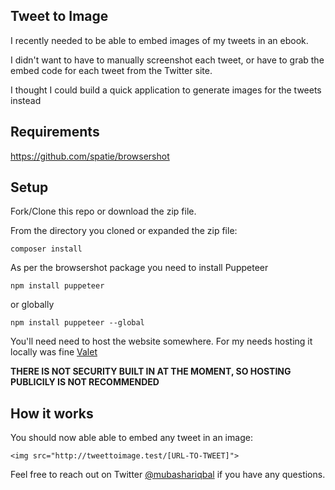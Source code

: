 
## Tweet to Image

I recently needed to be able to embed images of my tweets in an ebook.

I didn't want to have to manually screenshot each tweet, or have to grab the embed code for each tweet from the Twitter site.

I thought I could build a quick application to generate images for the tweets instead

## Requirements

https://github.com/spatie/browsershot

## Setup

Fork/Clone this repo or download the zip file.

From the directory you cloned or expanded the zip file:

```composer install```

As per the  browsershot package you need to install Puppeteer

```npm install puppeteer```

or globally

```npm install puppeteer --global```

You'll need need to host the website somewhere.  For my needs hosting it locally was fine [Valet](https://laravel.com/docs/8.x/valet)

**THERE IS NOT SECURITY BUILT IN AT THE MOMENT, SO HOSTING PUBLICILY IS NOT RECOMMENDED**


## How it works

You should now able able to embed any tweet in an image:

```
<img src="http://tweettoimage.test/[URL-TO-TWEET]">
```

Feel free to reach out on Twitter [@mubashariqbal](https://twitter.com/mubashariqbal) if you have any questions.
